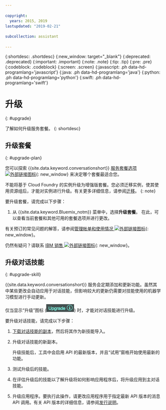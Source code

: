 ```yaml
---

copyright:
  years: 2015, 2019
lastupdated: "2019-02-21"

subcollection: assistant

---
```


{:shortdesc: .shortdesc}
{:new_window: target="_blank"}
{:deprecated: .deprecated}
{:important: .important}
{:note: .note}
{:tip: .tip}
{:pre: .pre}
{:codeblock: .codeblock}
{:screen: .screen}
{:javascript: .ph data-hd-programlang='javascript'}
{:java: .ph data-hd-programlang='java'}
{:python: .ph data-hd-programlang='python'}
{:swift: .ph data-hd-programlang='swift'}

# 升级
{: #upgrade}

了解如何升级服务套餐。
{: shortdesc}

## 升级套餐
{: #upgrade-plan}

您可以探索 {{site.data.keyword.conversationshort}} [服务套餐选项 ![外部链接图标](../../icons/launch-glyph.svg "外部链接图标")](https://www.ibm.com/cloud/watson-assistant/pricing/){: new_window} 来决定哪个套餐最适合您。

不能将基于 Cloud Foundry 的实例升级为增强版套餐。您必须迁移实例，使其使用资源组后，才能对实例进行升级。有关更多详细信息，请参阅[迁移](/docs/services/assistant?topic=assistant-migrate)。
{: note}

要升级套餐，请完成以下步骤：

1.  从 {{site.data.keyword.Bluemix_notm}} 菜单中，选择**升级套餐**。
    在此，可以查看当前套餐和其他可用的套餐选项并进行更改。

有关预订的常见问题的解答，请参阅[管理帐单和使用情况 ![外部链接图标](../../icons/launch-glyph.svg "外部链接图标")](/docs/billing-usage?topic=billing-usage-charges){: new_window}。

仍然有疑问？请联系 [IBM 销售 ![外部链接图标](../../icons/launch-glyph.svg "外部链接图标")](https://www-01.ibm.com/marketing/iwm/dre/signup?source=urx-20970){: new_window}。

## 升级对话技能
{: #upgrade-skill}

{{site.data.keyword.conversationshort}} 服务会定期添加和更新功能。虽然其中某些更改会自动应用于对话技能，但影响较大的更新仍需要对技能使用的机器学习模型进行手动更新。


仅当显示“升级”图标 (![“升级”图标](images/upgrade.png)) 时，才能对对话技能进行升级。

要升级对话技能，请完成以下步骤：

1.  [下载对话技能的副本](/docs/services/assistant?topic=assistant-skill-add#skill-add-download-skill)，然后将其作为新技能导入。
2.  升级对话技能的新副本。

    升级技能后，工具中会启用 API 的最新版本，并且“试用”窗格开始使用最新的功能。
3.  测试升级后的技能。
4.  在评估升级后的技能以了解升级将如何影响应用程序后，将升级应用到主对话技能。
5.  升级应用程序。要执行此操作，请更改应用程序用于指定最新 API 版本的消息 API 调用。有关 API 版本的详细信息，请参阅[发行说明](/docs/services/assistant?topic=assistant-release-notes)。
